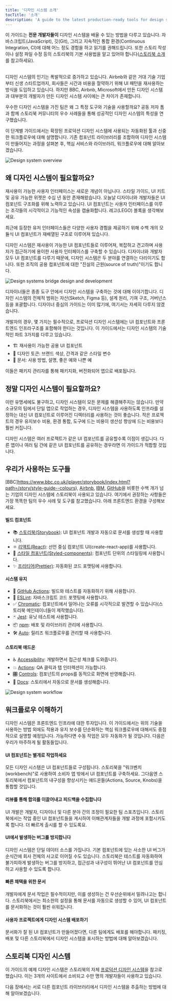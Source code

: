 ```yaml
---
title: '디자인 시스템 소개'
tocTitle: '소개'
description: 'A guide to the latest production-ready tools for design systems'
---
```


<div class="aside">이 가이드는 <b>전문 개발자들이</b> 디자인 시스템을 배울 수 있는 방법을 다루고 있습니다. 자바스크립트(JavaScript), 깃(Git), 그리고 지속적인 통합 환경(Continuous Integration, CI)에 대해 어느 정도 경험을 하고 읽기를 권해드립니다. 또한 스토리 작성이나 설정 파일 수정 등의 스토리북의 기본 사용법을 알고 있어야 합니다(<a href="/intro-to-storybook">스토리북 소개</a>를 참고하세요).
</div>
<br/>

디자인 시스템의 인기는 폭발적으로 증가하고 있습니다. Airbnb와 같은 거대 기술 기업부터 신생 스타트업까지, 회사들은 시간과 비용을 절약하기 위해 UI 패턴을 재사용하는 방식을 도입하고 있습니다. 하지만 BBC, Airbnb, Microsoft에서 만든 디자인 시스템과 대부분의 개발자가 만든 디자인 시스템 사이에는 큰 차이가 존재합니다.

우수한 디자인 시스템을 가진 팀은 왜 그 특정 도구와 기술을 사용할까요? 공동 저자 톰과 함께 스토리북 커뮤니티의 우수 사례들을 통해 성공적인 디자인 시스템의 특성을 연구했습니다.

이 단계별 가이드에서는 확장된 프로덕션 디자인 시스템에 사용되는 자동화된 툴과 신중한 워크플로우에 대해 설명합니다. 기존 컴포넌트 라이브러리를 조합하여 디자인 시스템이 만들어지는 과정을 살펴본 후, 핵심 서비스와 라이브러리, 워크플로우에 대해 알아보겠습니다.

![Design system overview](/design-systems-for-developers/design-system-overview.jpg)

## 왜 디자인 시스템이 필요할까요?

재사용이 가능한 사용자 인터페이스는 새로운 개념이 아닙니다. 스타일 가이드, UI 키트 및 공유 가능한 위젯은 수십 년 동안 존재해왔습니다. 오늘날 디자이너와 개발자들은 UI 컴포넌트 구조화를 위해 노력하고 있습니다. UI 컴포넌트는 사용자 인터페이스를 이루는 조각들의 시각적이고 기능적인 속성을 캡슐화합니다. 레고(LEGO) 블록을 생각해보세요.

최근에 등장한 유저 인터페이스들은 다양한 사용자 경험을 제공하기 위해 수백 개의 모듈식 UI 컴포넌트가 재배열된 구조로 이루어져 있습니다.

디자인 시스템은 재사용이 가능한 UI 컴포넌트들로 이루어져, 복잡하고 견고하며 사용자가 접근하기에 용이한 사용자 인터페이스를 구축할 수 있습니다. 디자이너와 개발자 모두 UI 컴포넌트를 다루기 때문에, 디자인 시스템은 두 분야를 연결하는 다리이기도 합니다. 또한 조직의 공용 컴포넌트에 대한 "진실의 근원(source of truth)"이기도 합니다.

![Design systems bridge design and development](/design-systems-for-developers/design-system-context.jpg)

디자이너들은 종종 도구 안에서 디자인 시스템을 구축하는 것에 대해 이야기합니다. 디자인 시스템의 전체적 범위는 자산(Sketch, Figma 등), 설계 원리, 기여 구조, 거버넌스 등을 포괄합니다. 디자이너 중심의 가이드는 이미 많기에, 여기서는 자세히 다루지 않겠습니다.

개발자의 경우, 몇 가지는 필수적으로, 프로덕션 디자인 시스템에는 UI 컴포넌트와 프론트엔드 인프라구조를 포함해야 한다는 것입니다. 이 가이드에서는 디자인 시스템의 기술적인 파트 3가지를 다루고 있습니다.

- 🏗 재사용이 가능한 공용 UI 컴포넌트
- 🎨 디자인 토큰: 브랜드 색상, 간격과 같은 스타일 변수
- 📕 문서: 사용 방법, 설명, 좋은 예와 나쁜 예

이들은 패키지 관리자를 통해 패키지화, 버전화되어 앱으로 배포됩니다.

## 정말 디자인 시스템이 필요할까요?

이런 유명세에도 불구하고, 디자인 시스템이 모든 문제를 해결해주지는 않습니다. 만약 소규모의 팀에서 단일 앱으로 작업하는 경우, 디자인 시스템을 사용하도록 인프라를 설정하는 대신 UI 컴포넌트로 이루어진 디렉터리를 사용하는 것이 좋습니다. 작은 프로젝트의 경우 유지보수 비용, 환경 통합, 도구에 드는 비용이 생산성 향상에 드는 비용보다 훨씬 커집니다.

디자인 시스템은 여러 프로젝트가 같은 UI 컴포넌트를 공유할수록 이점이 생깁니다. 다른 앱이나 여러 팀 간에 같은 UI 컴포넌트를 공유하는 경우라면 이 가이드가 적합할 것입니다.

## 우리가 사용하는 도구들

[BBC]https://www.bbc.co.uk/iplayer/storybook/index.html?path=/story/style-guide--colours), [Airbnb](https://github.com/airbnb/lunar), [IBM](https://www.carbondesignsystem.com/), [GitHub](https://primer.style/css/)을 비롯한 수백 개가 넘는 기업의 디자인 시스템에 스토리북이 사용되고 있습니다. 여기에서 권장하는 사항들은 가장 똑똑한 팀의 우수 사례 및 도구를 참고했습니다. 아래 프론트엔드 환경을 구성해보세요.

#### 빌드 컴포넌트

- 📚 [스토리북(Storybook)](http://storybook.js.org): UI 컴포넌트 개발과 자동으로 문서를 생성할 때 사용합니다.
- ⚛️ [리액트(React)](https://reactjs.org/): 선언 중심 컴포넌트 UI(create-react-app)를 사용합니다.
- 💅 [스타일 컴포넌트(Styled-components)](https://www.styled-components.com/): 컴포넌트 단위의 스타일링에 사용합니다.
- ✨ [프리티어(Prettier)](https://prettier.io/): 자동화된 코드 포맷팅에 사용합니다.

#### 시스템 유지

- 🚥 [GitHub Actions](https://github.com/features/actions): 빌드와 테스트를 자동화하기 위해 사용합니다.
- 📐 [ESLint](https://eslint.org/): 자바스크립트 코드 포맷팅에 사용합니다.
- ✅ [Chromatic](https://chromatic.com): 컴포넌트에서 일어나는 오류를 시각적으로 발견할 수 있습니다(스토리북 메인테이너들이 제작했습니다).
- 🃏 [Jest](https://jestjs.io/): 유닛 테스트에 사용합니다.
- 📦 [npm](https://npmjs.com): 배포 및 라이브러리 관리에 사용합니다.
- 🛠 [Auto](https://github.com/intuit/auto): 릴리즈 워크플로우를 관리할 때 사용합니다.

#### 스토리북 애드온

- ♿ [Accessibility](https://github.com/storybookjs/storybook/tree/master/addons/a11y): 개발하면서 접근성 체크를 도와줍니다.
- 💥 [Actions](https://storybook.js.org/docs/react/essentials/actions): QA 클릭과 탭 인터렉션이 가능합니다.
- 🎛 [Controls](https://storybook.js.org/docs/react/essentials/controls): 컴포넌트의 props를 동적으로 화면에 반영해줍니다.
- 📕 [Docs](https://storybook.js.org/docs/react/writing-docs/introduction): 스토리에서 자동으로 문서를 생성해줍니다.

![Design system workflow](/design-systems-for-developers/design-system-workflow.jpg)

## 워크플로우 이해하기

디자인 시스템은 프론트엔드 인프라에 대한 투자입니다. 이 가이드에서는 위의 기술을 사용하는 방법 외에도 적용과 유지 보수를 단순화하는 핵심 워크플로우에 대해서도 중점적으로 설명할 예정입니다. 가능하다면 수동 작업은 모두 자동화가 될 것입니다. 다음은 우리가 마주하게 될 활동들입니다.

#### UI 컴포넌트는 별개로 작업하세요

모든 디자인 시스템은 UI 컴포넌트들로 구성됩니다. 스토리북을 "워크벤치(workbench)"로 사용하여 소비자 앱 밖에서 UI 컴포넌트를 구축하세요. 그다음엔 스토리북에서 컴포넌트의 내구성을 향상시키는 애드온들(Actions, Source, Knobs)을 통합할 것입니다.

#### 리뷰를 통해 합의를 이끌어내고 피드백을 수집합니다

UI 개발은 개발자, 디자이너 및 다른 분야 간의 조정이 필요한 팀 스포츠입니다. 스토리북에서는 작업 중인 UI 컴포넌트들을 게시하여 이해관계자들을 개발 과정에 포함시키도록 합니다. 더 빠르게 출시를 할 수 있도록요.

#### UI에서 발생하는 버그를 방지합니다

디자인 시스템은 단일 데이터 소스를 가집니다. 기본 컴포넌트에 있는 사소한 UI 버그가 순식간에 회사 전체의 사고로 이어질 수도 있습니다. 스토리북은 테스트를 자동화하여 불가피하게 발생하는 버그를 방지하고, 접근성과 내구성이 뛰어난 UI 컴포넌트를 안심하고 사용할 수 있도록 합니다.

#### 빠른 채택을 위한 문서

개발자에게 문서 작업은 필수적이지만, 이를 생성하는 건 우선순위에서 밀려나고는 합니다. 스토리북에서는 최소한의 설정을 통해 문서를 자동으로 생성할 수 있어, UI 컴포넌트를 문서화하는 것이 훨씬 쉬워집니다.

#### 사용자 프로젝트에게 디자인 시스템 배포하기

문서화가 잘 된 UI 컴포넌트가 만들어졌다면, 다른 팀에게도 배포를 해야합니다. 패키징, 배포 및 다른 스토리북에서 디자인 시스템을 표시하는 방법에 대해 알아보겠습니다.

## 스토리북 디자인 시스템

이 가이드의 예제 디자인 시스템은 스토리북의 자체 [프로덕션 디자인 시스템](https://github.com/storybookjs/design-system)을 참고로 했습니다. 이는 3개의 사이트에서 소비되고 수만 명의 개발자들이 사용하고 있습니다.

다음 장에서는 서로 다른 컴포넌트 라이브러리에서 디자인 시스템을 추출하는 방법에 대해 알아보겠습니다.
